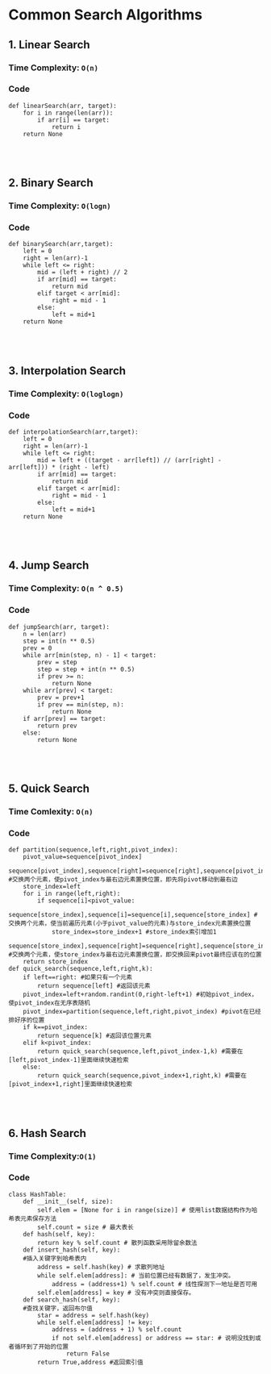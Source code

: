 # Common Search Algorithms

## 1. Linear Search

### Time Complexity: ```O(n)```

### Code

```python3
def linearSearch(arr, target):
    for i in range(len(arr)):
        if arr[i] == target:
            return i
    return None
```

<br/><br/>


## 2. Binary Search

### Time Complexity: ```O(logn)```

### Code

```python3
def binarySearch(arr,target):
    left = 0
    right = len(arr)-1
    while left <= right:
        mid = (left + right) // 2
        if arr[mid] == target:
            return mid
        elif target < arr[mid]:
            right = mid - 1
        else:
            left = mid+1
    return None
```

<br/><br/>


## 3. Interpolation Search

### Time Complexity: ```O(loglogn)```

### Code

```python3
def interpolationSearch(arr,target):
    left = 0
    right = len(arr)-1
    while left <= right:
        mid = left + ((target - arr[left]) // (arr[right] - arr[left])) * (right - left)
        if arr[mid] == target:
            return mid
        elif target < arr[mid]:
            right = mid - 1
        else:
            left = mid+1
    return None
```

<br/><br/>


## 4. Jump Search

### Time Complexity: ```O(n ^ 0.5)```

### Code

```python3
def jumpSearch(arr, target):
    n = len(arr)
    step = int(n ** 0.5)
    prev = 0
    while arr[min(step, n) - 1] < target:
        prev = step
        step = step + int(n ** 0.5)
        if prev >= n:
            return None
    while arr[prev] < target:
        prev = prev+1
        if prev == min(step, n):
            return None
    if arr[prev] == target:
        return prev
    else:
        return None
```

<br/><br/>

## 5. Quick Search

### Time Comlexity: ```O(n)```

### Code

```python3
def partition(sequence,left,right,pivot_index):
    pivot_value=sequence[pivot_index]
    sequence[pivot_index],sequence[right]=sequence[right],sequence[pivot_index] #交换两个元素，使pivot_index与最右边元素置换位置，即先将pivot移动到最右边
    store_index=left
    for i in range(left,right):
        if sequence[i]<pivot_value:
            sequence[store_index],sequence[i]=sequence[i],sequence[store_index] #交换两个元素，使当前遍历元素(小于pivot_value的元素)与store_index元素置换位置
            store_index=store_index+1 #store_index索引增加1
    sequence[store_index],sequence[right]=sequence[right],sequence[store_index] #交换两个元素，使store_index与最右边元素置换位置，即交换回来pivot最终应该在的位置
    return store_index
def quick_search(sequence,left,right,k):
    if left==right: #如果只有一个元素
        return sequence[left] #返回该元素
    pivot_index=left+random.randint(0,right-left+1) #初始pivot_index，使pivot_index在无序表随机
    pivot_index=partition(sequence,left,right,pivot_index) #pivot在已经排好序的位置
    if k==pivot_index:
        return sequence[k] #返回该位置元素
    elif k<pivot_index:
        return quick_search(sequence,left,pivot_index-1,k) #需要在[left,pivot_index-1]里面继续快速检索
    else:
        return quick_search(sequence,pivot_index+1,right,k) #需要在[pivot_index+1,right]里面继续快速检索
```
<br/><br/>


## 6. Hash Search

### Time Complexity:```O(1)```

### Code

```python3
class HashTable:
    def __init__(self, size):
        self.elem = [None for i in range(size)] # 使用list数据结构作为哈希表元素保存方法
        self.count = size # 最大表长
    def hash(self, key):
        return key % self.count # 散列函数采用除留余数法
    def insert_hash(self, key):
    #插入关键字到哈希表内
        address = self.hash(key) # 求散列地址
        while self.elem[address]: # 当前位置已经有数据了，发生冲突。
            address = (address+1) % self.count # 线性探测下一地址是否可用
        self.elem[address] = key # 没有冲突则直接保存。
    def search_hash(self, key):
    #查找关键字，返回布尔值
        star = address = self.hash(key)
        while self.elem[address] != key:
            address = (address + 1) % self.count
            if not self.elem[address] or address == star: # 说明没找到或者循环到了开始的位置
                return False
        return True,address #返回索引值
```
